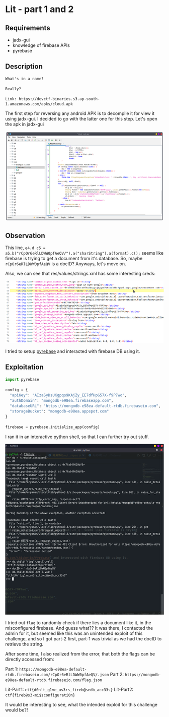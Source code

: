 # Lit - part 1 and 2

## Requirements

- jadx-gui
- knowledge of firebase APIs
- pyrebase

## Description

```
What's in a name?

Really?

Link: https://devctf-binaries.s3.ap-south-1.amazonaws.com/apks/cloud.apk
```

The first step for reversing any android APK is to decompile it for view it using jadx-gui. I decided to go with the latter one for this step. Let's open the apk in jadx-gui

![jadx](jadx.png)

## Observation

This line, `e4.d c5 = a5.b("rCpOr6eRlLDWW0pfAeQV/").a("sharString").a(format).c();` seems like firebase is trying to get a document from it's database. So, maybe `rCpOr6eRlLDWW0pfAeQV` is a docID? Anyways, let's move on. 

Also, we can see that res/values/strings.xml has some interesting creds:

![creds](creds.png)

I tried to setup [pyrebase](https://github.com/thisbejim/Pyrebase) and interacted with firebase DB using it.

## Exploitation

```py
import pyrebase

config = {
  "apiKey": "AIzaSyDsUKgpqs9KAjZy_EE7dfHpG57X-f9P7wo",
  "authDomain": "mongodb-e98ea.firebaseapp.com",
  "databaseURL": "https://mongodb-e98ea-default-rtdb.firebaseio.com",
  "storageBucket": "mongodb-e98ea.appspot.com"
}

firebase = pyrebase.initialize_app(config)
```

I ran it in an interactive python shell, so that I can further try out stuff.

![Flag](flag_dhamaka.png)

I tried out `flag` to randomly check if there lies a document like it, in the misconfigured firebase. And guess what?? It was there, I contacted the admin for it, but seemed like this was an unintended exploit of this challenge, and so I got part-2 first, part-1 was trivial as we had the docID to retrieve the string.

After some time, I also realized from the error, that both the flags can be directly accessed from:

Part 1: `https://mongodb-e98ea-default-rtdb.firebaseio.com/rCpOr6eRlLDWW0pfAeQV/.json`
Part 2: `https://mongodb-e98ea-default-rtdb.firebaseio.com/flag.json`

Lit-Part1: ```ctf{d0n't_g1ve_us3rs_fireb@sedb_acc33s}```
Lit-Part2: ```ctf{fireb@s3-mi$sconfigurati0n}```

It would be interesting to see, what the intended exploit for this challenge would be?!

